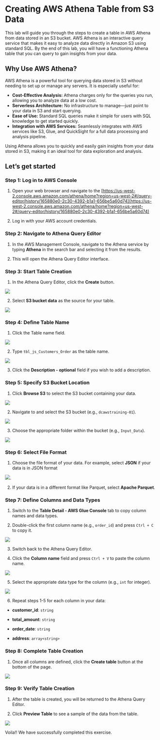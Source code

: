 # Creating AWS Athena Table from S3 Data

This lab will guide you through the steps to create a table in AWS Athena from data stored in an S3 bucket. AWS Athena is an interactive query service that makes it easy to analyze data directly in Amazon S3 using standard SQL. By the end of this lab, you will have a functioning Athena table that you can query to gain insights from your data.

## Why Use AWS Athena?

AWS Athena is a powerful tool for querying data stored in S3 without needing to set up or manage any servers. It is especially useful for:

-   **Cost-Effective Analysis:**  Athena charges only for the queries you run, allowing you to analyze data at a low cost.
-   **Serverless Architecture:**  No infrastructure to manage—just point to your data in S3 and start querying.
-   **Ease of Use:**  Standard SQL queries make it simple for users with SQL knowledge to get started quickly.
-   **Integration with AWS Services:**  Seamlessly integrates with AWS services like S3, Glue, and QuickSight for a full data processing and analysis pipeline.

Using Athena allows you to quickly and easily gain insights from your data stored in S3, making it an ideal tool for data exploration and analysis.

## Let’s get started

### Step 1: Log in to AWS Console

1. Open your web browser and navigate to the [https://us-west-2.console.aws.amazon.com/athena/home?region=us-west-2#/query-editor/history/165880e0-2c30-4392-b1a1-656be5a60d74](https://us-west-2.console.aws.amazon.com/athena/home?region=us-west-2#/query-editor/history/165880e0-2c30-4392-b1a1-656be5a60d74)

2. Log in with your AWS account credentials.

### Step 2: Navigate to Athena Query Editor

1. In the AWS Management Console, navigate to the Athena service by typing **Athena** in the search bar and selecting it from the results.

2. This will open the Athena Query Editor interface.

### Step 3: Start Table Creation

1. In the Athena Query Editor, click the **Create** button.

![](https://lh7-us.googleusercontent.com/docsz/AD_4nXey7i6T9NVU2JgSiOuI_jzFXm4kDnUiYQR2QNbAnmAAbHUjAwuXUp7i_a-bBYM4bvBEs64rYJN7oA0eoa3rlV61fgUUpQJIeOSxeWFBJ_oW9m31HtBMjXc7Irn1Jg0AmB1x5dfAi_Dz4cpGBmg3CPOD5oM?key=-3v0b-E9lTHBStVtLamqAg)

2. Select **S3 bucket data** as the source for your table.

![](https://lh7-us.googleusercontent.com/docsz/AD_4nXdfIpiM8zbwDOOWJ5erfr9rNtQ3dyCUW2TOlu2s2_1dU6Ev677TdOoyErvB1B1oI32zHdTx8dR25Llz-UZaQn-pp4LsV3V_AJhwM4tTfEjhTkhSm7mPXyvZ27eheQUT8GttwA97SX08yVsTLnQ0CPxQs1Zu?key=-3v0b-E9lTHBStVtLamqAg)

### Step 4: Define Table Name

1. Click the Table name field.

![](https://lh7-us.googleusercontent.com/docsz/AD_4nXdd8PSCClo6iPfNm_Im0WaWY_poiOSEXS7Tlnrq2jXA_OVK59TPI5PKxKbheA7JwrIePx9fZWZGgmvRdMC00XDKFC8Sn4amdF2AWY3syKi54to0oDvfRgbq4KD-b6Oc3ix4Xm44-Pc8bZYN-Do67hYMLG6E?key=-3v0b-E9lTHBStVtLamqAg)

2. Type `tbl_js_Customers_Order` as the table name.

![](https://lh7-us.googleusercontent.com/docsz/AD_4nXeBNz7oFrxtQa06q1yOgXl7jZjMJwIJxulBuEuFypYWgR7cTzxqSSyKKEdZkG2e74MENMagF5LZMpfbuL0oo6hFs6kwsXDxEtRMX3IIWsEv0H9DvQukDh-p1M5n4dYjGfdKr7ps7ZlVVMa1nZyx4H0LHlFz?key=-3v0b-E9lTHBStVtLamqAg)

3. Click the **Description - optional** field if you wish to add a description.

### Step 5: Specify S3 Bucket Location

1. Click **Browse S3** to select the S3 bucket containing your data.

![](https://lh7-us.googleusercontent.com/docsz/AD_4nXeZlPR6kKbfrXKkjYXysXRCSxaVKbOOyhuzUePdOPNLZGShDm5Ca_M8isMXZSgApcPUnb0Nhm894lPTBj08a_zptWyfXaBwIy8d2cTeHoWsuJEFn0x-KN6lkdHgVTY5O1N3Mqpm-OLg3CwwwQLWrAexRiCX?key=-3v0b-E9lTHBStVtLamqAg)

2. Navigate to and select the S3 bucket (e.g., `dcawstraining-01`).

![](https://lh7-us.googleusercontent.com/docsz/AD_4nXdbrotP5M_MnHMSYmfLUMlYnbljUxlueAQckFN5gIYVFv49P88NI96XPDKVYZUkZTYWxBoHMGhkgoHoQT6kwyPknc3KUBz6Ux5k3AlL3Yx897P2L-xFR4y-xYCVlnpuFoyHucVlhHGcgKaJmjwcLTh4fOup?key=-3v0b-E9lTHBStVtLamqAg)

3. Choose the appropriate folder within the bucket (e.g., `Input_Data`).

![](https://lh7-us.googleusercontent.com/docsz/AD_4nXfslnABcAb48oDvxshl1O0sfFrsShdiDWE305TPRfOBJJhCw4Z6sVsy4SwaphUpFxg5tR-_eV6sA8MWD1b9lIvylgGvVuaXPtgNUIhZ3Ay_0hsSO-ftQKytQbl78CA7SAM2jOUkpBFB8Z7lvCTXKVGB3uc?key=-3v0b-E9lTHBStVtLamqAg)



### Step 6: Select File Format

1. Choose the file format of your data. For example, select **JSON** if your data is in JSON format

![](https://lh7-us.googleusercontent.com/docsz/AD_4nXfHlXFk5vpLHkPZ1L_1skWu5jPdyuA4510MqP4Yfqxch0d8SmfqHxYqiVSU1_LMHRzyDtWOf4adyOuVH2vKnpJSWhNyBBhhaXq3JXly4JLbZh8nNkndt4RyoDyvvNs3Fa7qNwF3SJPdMbka_3sjTjD3BjCq?key=-3v0b-E9lTHBStVtLamqAg).

2. If your data is in a different format like Parquet, select **Apache Parquet**.



### Step 7: Define Columns and Data Types

1. Switch to the **Table Detail - AWS Glue Console** tab to copy column names and data types.

2. Double-click the first column name (e.g., `order_id`) and press `Ctrl + C` to copy it.

![](https://lh7-us.googleusercontent.com/docsz/AD_4nXfvJu3UBrfhtJlhQxJQXpsqCJjQ1oTqU-eiu7eULiCyt62Vj1Wc8Ld53CliCVrcYLKvoNeSAPt622HPZwo9mdIF10imamCvuyQOhgQn9grQhQqRXs9ydesxMJY7uneVGmRd9Yymq8UD1asqbWzYRy_29C8?key=-3v0b-E9lTHBStVtLamqAg)

3. Switch back to the Athena Query Editor.

4. Click the **Column name** field and press `Ctrl + V` to paste the column name.

![](https://lh7-us.googleusercontent.com/docsz/AD_4nXfseoSWetiW7pGq3famEqweW1rJfF5lq4TaGlpar0M0gd8M0iVDjPDQW_sRy5-7EuyouLUkr4SEIfjPTEuOSK538RDXDjV3fOGO8eTunlpkYiRFhm5bSjbtCDhI6xKVlqEVu7GkUKJQk-2sOotSv03dRsQT?key=-3v0b-E9lTHBStVtLamqAg)

5. Select the appropriate data type for the column (e.g., `int` for integer).

![](https://lh7-us.googleusercontent.com/docsz/AD_4nXcBO8Fe-1aSy9nGzyJww9yTpx1k7foAn9Wx2PknvbaFdSpU-Ijfs4EdUgxyF0yyvUQQCdD4s3gz2bWYuejF37GoRSTWh3oDbHI4bYqu1pJpGq9hL42s2LGR9KahbTkrtNuNAW5DOCf3GO4sNklhK-CwEY0D?key=-3v0b-E9lTHBStVtLamqAg)

6. Repeat steps 1-5 for each column in your data:

- **customer_id**: `string`

- **total_amount**: `string`

- **order_date**: `string`

- **address**: `array<string>`

### Step 8: Complete Table Creation

1. Once all columns are defined, click the **Create table** button at the bottom of the page.

![](https://lh7-us.googleusercontent.com/docsz/AD_4nXf86GOyMuveSroTP5iEJuY4CMbSY7jv9rKOCaNESV1_Yoe0P3o8XsKko60Uo3lUiOAhWG40nOmFEeGQdAhdyCgxNXzob3_JmJmsPxsR3XZiNsPcVHbJdybTNGLOOG4chBFLN-yRVyDGEmQxuCUi75m8ucM?key=-3v0b-E9lTHBStVtLamqAg)

### Step 9: Verify Table Creation

1. After the table is created, you will be returned to the Athena Query Editor.

2. Click **Preview Table** to see a sample of the data from the table.

![](https://lh7-us.googleusercontent.com/docsz/AD_4nXcuGWfqRTY48laJjHllCTkAfWfGeWmO2XSVhyIx1wJVV6k1XIn4kPdikufvYxGCCPzaa3RObiyGzVMfqW-QXzi6AifIOruN5J3eU6uGP1DfUnB72o2OKmYVHvoLSsi-wZAp4SFpjTXsDolVoDwr1LE9muyF?key=-3v0b-E9lTHBStVtLamqAg)




Voila!! We have successfully completed this exercise.
